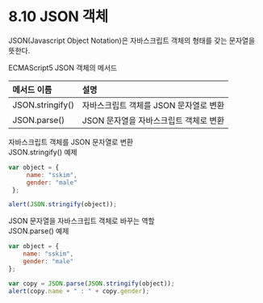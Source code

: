 # 8.10 JSON 객체

JSON(Javascript Object Notation)은 자바스크립트 객체의 형태를 갖는 문자열을 뜻한다.

ECMAScript5 JSON 객체의 메서드

| 메서드 이름 | 설명 |
| :------------- | :------------- |
| JSON.stringify() | 자바스크립트 객체를 JSON 문자열로 변환 |
| JSON.parse()  | JSON 문자열을 자바스크립트 객체로 변환 |

자바스크립트 객체를 JSON 문자열로 변환  
JSON.stringify() 예제
```javascript
var object = {
     name: "sskim",
     gender: "male"
 };

alert(JSON.stringify(object));
```

JSON 문자열을 자바스크립트 객체로 바꾸는 역할  
JSON.parse() 예제
```javascript
var object = {
    name: "sskim",
    gender: "male"
};

var copy = JSON.parse(JSON.stringify(object));
alert(copy.name + " : " + copy.gender);
```
